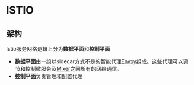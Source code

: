 # ISTIO
## 架构
Istio服务网格逻辑上分为**数据平面**和**控制平面**

- **数据平面**由一组以sidecar方式不是的智能代理[Envoy](https://www.envoyproxy.io/)组成。这些代理可以调节和控制微服务及[Mixer](https://preliminary.istio.io/zh/docs/concepts/policies-and-telemetry/)之间所有的网络通信。
- **控制平面**负责管理和配置代理 
<!--stackedit_data:
eyJoaXN0b3J5IjpbLTIwOTk3Mjc4MzksMTg3MzEyMzU2MCwtMT
U4OTM2OTk5OSw3MzA5OTgxMTZdfQ==
-->